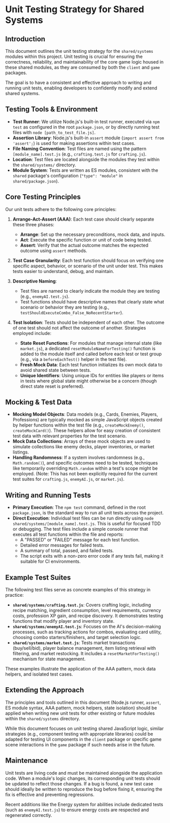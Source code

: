 # Unit Testing Strategy for Shared Systems

## Introduction

This document outlines the unit testing strategy for the `shared/systems` modules within this project. Unit testing is crucial for ensuring the correctness, reliability, and maintainability of the core game logic housed in these shared modules, as they are consumed by both the `client` and `game` packages.

The goal is to have a consistent and effective approach to writing and running unit tests, enabling developers to confidently modify and extend shared systems.

## Testing Tools & Environment

- **Test Runner**: We utilize Node.js's built-in test runner, executed via `npm test` as configured in the root `package.json`, or by directly running test files with `node [path_to_test_file.js]`.
- **Assertion Library**: Node.js's built-in `assert` module (`import assert from 'assert';`) is used for making assertions within test cases.
- **File Naming Convention**: Test files are named using the pattern `[module_name].test.js` (e.g., `crafting.test.js` for `crafting.js`).
- **Location**: Test files are located alongside the modules they test within the `shared/systems/` directory.
- **Module System**: Tests are written as ES modules, consistent with the `shared` package's configuration (`"type": "module"` in `shared/package.json`).

## Core Testing Principles

Our unit tests adhere to the following core principles:

1.  **Arrange-Act-Assert (AAA)**: Each test case should clearly separate these three phases:

    - **Arrange**: Set up the necessary preconditions, mock data, and inputs.
    - **Act**: Execute the specific function or unit of code being tested.
    - **Assert**: Verify that the actual outcome matches the expected outcome using `assert` methods.

2.  **Test Case Granularity**: Each test function should focus on verifying one specific aspect, behavior, or scenario of the unit under test. This makes tests easier to understand, debug, and maintain.

3.  **Descriptive Naming**:

    - Test files are named to clearly indicate the module they are testing (e.g., `enemyAI.test.js`).
    - Test functions should have descriptive names that clearly state what scenario or behavior they are testing (e.g., `testShouldExecuteCombo_False_NoRecentStarter`).

4.  **Test Isolation**: Tests should be independent of each other. The outcome of one test should not affect the outcome of another. Strategies employed include:
    - **State Reset Functions**: For modules that manage internal state (like `market.js`), a dedicated `resetModuleNameForTesting()` function is added to the module itself and called before each test or test group (e.g., via a `beforeEachTest()` helper in the test file).
    - **Fresh Mock Data**: Each test function initializes its own mock data to avoid shared state between tests.
    - **Unique Identifiers**: Using unique IDs for entities like players or items in tests where global state might otherwise be a concern (though direct state reset is preferred).

## Mocking & Test Data

- **Mocking Model Objects**: Data models (e.g., Cards, Enemies, Players, Professions) are typically mocked as simple JavaScript objects created by helper functions within the test file (e.g., `createMockEnemy()`, `createMockCard()`). These helpers allow for easy creation of consistent test data with relevant properties for the test scenario.
- **Mock Data Collections**: Arrays of these mock objects are used to simulate collections like enemy decks, player inventories, or market listings.
- **Handling Randomness**: If a system involves randomness (e.g., `Math.random()`), and specific outcomes need to be tested, techniques like temporarily overriding `Math.random` within a test's scope might be employed. (Note: This has not been explicitly required for the current test suites for `crafting.js`, `enemyAI.js`, or `market.js`).

## Writing and Running Tests

- **Primary Execution**: The `npm test` command, defined in the root `package.json`, is the standard way to run all unit tests across the project.
- **Direct Execution**: Individual test files can be run directly using `node shared/systems/[module_name].test.js`. This is useful for focused TDD or debugging. The test files include a simple console runner that executes all test functions within the file and reports:
  - A "PASSED" or "FAILED" message for each test function.
  - Detailed error messages for failed tests.
  - A summary of total, passed, and failed tests.
  - The script exits with a non-zero error code if any tests fail, making it suitable for CI environments.

## Example Test Suites

The following test files serve as concrete examples of this strategy in practice:

- **`shared/systems/crafting.test.js`**: Covers crafting logic, including recipe matching, ingredient consumption, level requirements, currency costs, profession XP gain, and recipe discovery. It demonstrates testing functions that modify player and inventory state.
- **`shared/systems/enemyAI.test.js`**: Focuses on the AI's decision-making processes, such as tracking actions for combos, evaluating card utility, choosing combo starters/finishers, and target selection logic.
- **`shared/systems/market.test.js`**: Tests market transactions (buy/sell/bid), player balance management, item listing retrieval with filtering, and market restocking. It includes a `resetMarketForTesting()` mechanism for state management.

These examples illustrate the application of the AAA pattern, mock data helpers, and isolated test cases.

## Extending the Approach

The principles and tools outlined in this document (Node.js runner, `assert`, ES module syntax, AAA pattern, mock helpers, state isolation) should be applied when writing new unit tests for other existing or future modules within the `shared/systems` directory.

While this document focuses on unit testing shared JavaScript logic, similar strategies (e.g., component testing with appropriate libraries) could be adapted for testing UI components in the `client` package or specific game scene interactions in the `game` package if such needs arise in the future.

## Maintenance

Unit tests are living code and must be maintained alongside the application code. When a module's logic changes, its corresponding unit tests should be updated to reflect those changes. If a bug is found, a new test case should ideally be written to reproduce the bug before fixing it, ensuring the fix is effective and preventing regressions.

Recent additions like the Energy system for abilities include dedicated tests (such as `enemyAI.test.js`) to ensure energy costs are respected and regenerated correctly.
